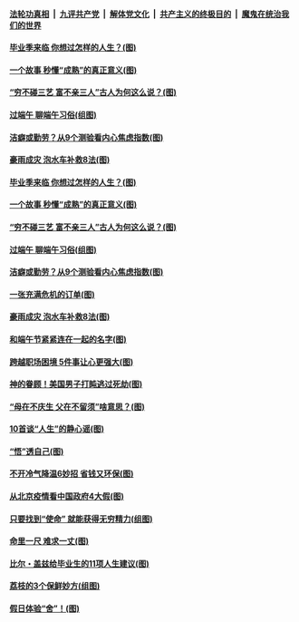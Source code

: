 

####  [法轮功真相](../../../../basic/blob/master/README.md?t=06260431) &nbsp;|&nbsp; [九评共产党](../../../../9ping.md/blob/master/README.md?t=06260431) &nbsp;|&nbsp; [解体党文化](../../../../jtdwh.md/blob/master/README.md?t=06260431)  &nbsp;|&nbsp; [共产主义的终极目的](../../../../gczydzjmd.md/blob/master/README.md?t=06260431) &nbsp;|&nbsp; [魔鬼在统治我们的世界](../../../../mgztzwmdsj.md/blob/master/README.md?t=06260431) 

#### [毕业季来临 你想过怎样的人生？(图)](../pages/p8/937661.md?t=06260431) 

#### [一个故事 秒懂“成熟”的真正意义(图)](../pages/p8/936405.md?t=06260431) 

#### [“穷不碰三艺 富不亲三人”古人为何这么说？(图)](../pages/p8/937602.md?t=06260431) 

#### [过端午 聊端午习俗(组图)](../pages/p8/937246.md?t=06260431) 

#### [洁癖或勤劳？从9个测验看内心焦虑指数(图)](../pages/p8/937558.md?t=06260431) 

#### [豪雨成灾 泡水车补救8法(图)](../pages/p8/937526.md?t=06260431) 

#### [毕业季来临 你想过怎样的人生？(图)](../pages/p8/937661.md?t=06260431) 

#### [一个故事 秒懂“成熟”的真正意义(图)](../pages/p8/936405.md?t=06260431) 

#### [“穷不碰三艺 富不亲三人”古人为何这么说？(图)](../pages/p8/937602.md?t=06260431) 

#### [过端午 聊端午习俗(组图)](../pages/p8/937246.md?t=06260431) 

#### [洁癖或勤劳？从9个测验看内心焦虑指数(图)](../pages/p8/937558.md?t=06260431) 

#### [一张充满危机的订单(图)](../pages/p8/936981.md?t=06260431) 

#### [豪雨成灾 泡水车补救8法(图)](../pages/p8/937526.md?t=06260431) 

#### [和端午节紧紧连在一起的名字(图)](../pages/p8/937448.md?t=06260431) 

#### [跨越职场困境 5件事让心更强大(图)](../pages/p8/937375.md?t=06260431) 

#### [神的眷顾！美国男子打盹逃过死劫(图)](../pages/p8/936985.md?t=06260431) 

#### [“母在不庆生 父在不留须”啥意思？(图)](../pages/p8/937234.md?t=06260431) 

#### [10首谈“人生”的静心谣(图)](../pages/p8/936965.md?t=06260431) 

#### [“悟”透自己(图)](../pages/p8/936972.md?t=06260431) 

#### [不开冷气降温6妙招 省钱又环保(图)](../pages/p8/937329.md?t=06260431) 

#### [从北京疫情看中国政府4大假(图)](../pages/p8/937196.md?t=06260431) 

#### [只要找到“使命” 就能获得无穷精力(组图)](../pages/p8/937159.md?t=06260431) 

#### [命里一尺 难求一丈(图)](../pages/p8/936782.md?t=06260431) 

#### [比尔・盖兹给毕业生的11项人生建议(图)](../pages/p8/936231.md?t=06260431) 

#### [荔枝的3个保鲜妙方(组图)](../pages/p8/936950.md?t=06260431) 

#### [假日体验“舍”！(图)](../pages/p8/937183.md?t=06260431) 

